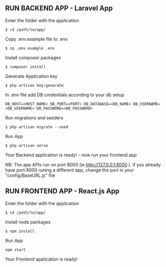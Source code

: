 ## RUN BACKEND APP - Laravel App

Enter the folder with the application

`$ cd /path/to/app/`

Copy .env.example file to .env

`$ cp .env.example .env`

Install composer packages

`$ composer install`

Generate Application key

`$ php artisan key:generate`

In .env file add DB credentials according to your db setup

`DB_HOST=<HOST_NAME> DB_PORT=<PORT> DB_DATABASE=<DB_NAME> DB_USERNAME=<DB_USERNAME> DB_PASSWORD=<DB_PASSWORD>`

Run migrations and seeders

`$ php artisan migrate --seed`

Run App

`$ php artisan serve`

Your Backend application is ready! - now run your frontend app

NB: The app APIs run on port 8000 (ie http://127.0.0.1:8000 ). if you already have port 8000 runing a different app, change the port in your "config/BaseURL.js" file

## RUN FRONTEND APP - React.js App

Enter the folder with the application

`$ cd /path/to/app/`

Install node packages

`$ npm install`

Run App

`npm start`

Your Frontend application is ready!
